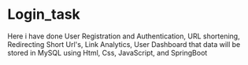 # Login_task
Here i have done User Registration and Authentication, URL shortening, Redirecting Short Url's, Link Analytics, User Dashboard that data will be stored in MySQL using Html, Css, JavaScript, and SpringBoot
